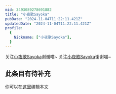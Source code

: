 ```yaml
---
mid: 3493089278691882
title: "小夜歌Sayoka"
pubDate: "2024-11-04T11:22:11.421Z"
updatedDate: "2024-11-04T11:22:11.421Z"
profile:
  {
    Nickname: ["小夜歌Sayoka"],
  }
---
```


关注[小夜歌Sayoka](https://space.bilibili.com/3493089278691882)谢谢喵~ 关注[小夜歌Sayoka](https://space.bilibili.com/3493089278691882)谢谢喵~

## 此条目有待补充
你可以在[这里](https://github.com/Yuhanawa/VTuber.ICU/edit/master/src/content/v/小夜歌Sayoka/index.md)编辑本文
